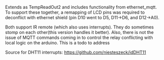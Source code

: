 Extends as TempReadOut2 and includes functionality from ethernet_mqtt. To support these together, a remapping of LCD pins was required to deconflict with ethernet shield (pin D10 went to D5, D11->D6, and D12->A0).

Both support IR remote (which also uses interrupts). They do sometimes stomp on each other(this version handles it better). Also, there is not the issue of MQTT commands coming in to control the relay conflicting with local logic on the arduino. This is a todo to address

Source for DHT11 interrupts: https://github.com/niesteszeck/idDHT11